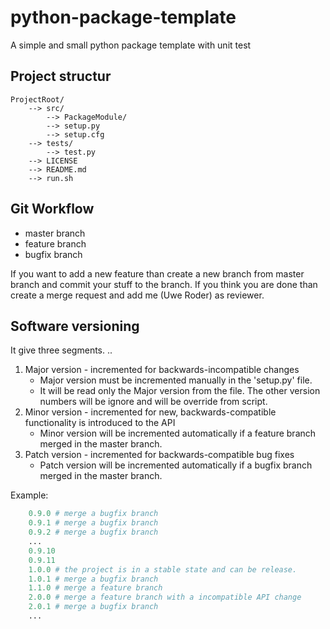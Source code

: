 # python-package-template

A simple and small python package template with unit test

## Project structur

```
ProjectRoot/
    --> src/
        --> PackageModule/
        --> setup.py
        --> setup.cfg
    --> tests/
        --> test.py
    --> LICENSE
    --> README.md
    --> run.sh
```

## Git Workflow

* master branch
* feature branch
* bugfix branch

If you want to add a new feature than create a new branch from master branch and commit your stuff to the branch. If you think you are done than create a merge request and add me (Uwe Roder) as reviewer.

## Software versioning

It give three segments. <Major version>.<Minor version>.<Patch version>

1. Major version - incremented for backwards-incompatible changes
    * Major version must be incremented manually in the 'setup.py' file.
    * It will be read only the Major version from the file. The other version numbers will be ignore and will be override from script.
2. Minor version - incremented for new, backwards-compatible functionality is introduced to the API
    * Minor version will be incremented automatically if a feature branch merged in the master branch.
3. Patch version - incremented for backwards-compatible bug fixes
    * Patch version will be incremented automatically if a bugfix branch merged in the master branch.

Example:

```python
    0.9.0 # merge a bugfix branch
    0.9.1 # merge a bugfix branch
    0.9.2 # merge a bugfix branch
    ...
    0.9.10
    0.9.11
    1.0.0 # the project is in a stable state and can be release.
    1.0.1 # merge a bugfix branch
    1.1.0 # merge a feature branch
    2.0.0 # merge a feature branch with a incompatible API change
    2.0.1 # merge a bugfix branch
    ...
```

